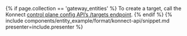 {% if page.collection == 'gateway_entities' %}
  To create a target, call the Konnect [control plane config API’s /targets endpoint](https://docs.konghq.com/konnect/api/control-plane-configuration/latest/#/Targets/create-target-with-upstream). 
{% endif %}
{% include components/entity_example/format/konnect-api/snippet.md presenter=include.presenter %}
